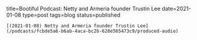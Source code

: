
title=Bootiful Podcast: Netty and Armeria founder Trustin Lee
date=2021-01-08
type=post
tags=blog
status=published
~~~~~~
[(2021-01-08) Netty and Armeria founder Trustin Lee](/podcasts/fcbde5a6-b6ab-4aca-bc2b-628e565473c9/produced-audio) 
            